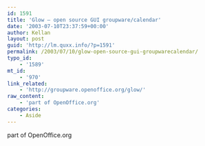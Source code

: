 ```yaml
---
id: 1591
title: 'Glow – open source GUI groupware/calendar'
date: '2003-07-10T23:37:59+00:00'
author: Kellan
layout: post
guid: 'http://lm.quxx.info/?p=1591'
permalink: /2003/07/10/glow-open-source-gui-groupwarecalendar/
typo_id:
    - '1589'
mt_id:
    - '970'
link_related:
    - 'http://groupware.openoffice.org/glow/'
raw_content:
    - 'part of OpenOffice.org'
categories:
    - Aside
---
```


part of OpenOffice.org